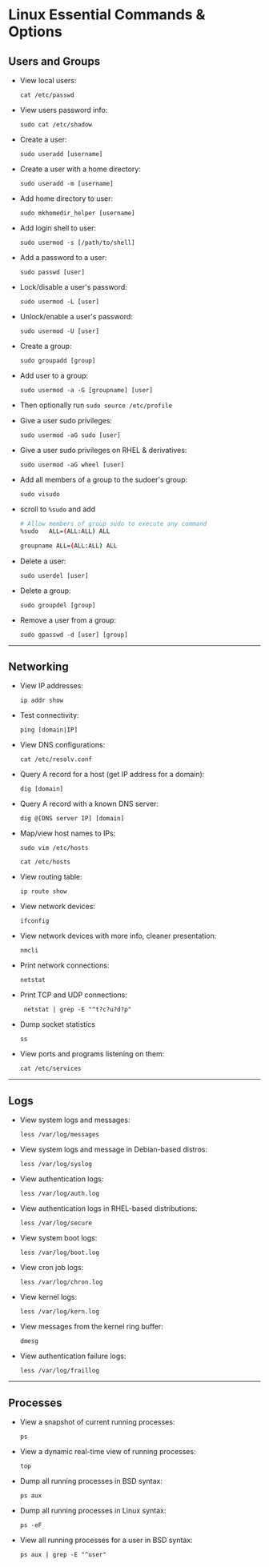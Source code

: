 # Linux Essential Commands & Options

## Users and Groups

- View local users: 

    ```cat /etc/passwd```

- View users password info:

    ```sudo cat /etc/shadow```

- Create a user: 

    ```sudo useradd [username]```

- Create a user with a home directory: 

    ```sudo useradd -m [username]```

- Add home directory to user: 

    ```sudo mkhomedir_helper [username]```

- Add login shell to user: 

    ```sudo usermod -s [/path/to/shell]```

- Add a password to a user: 

    ```sudo passwd [user]```

- Lock/disable a user's password: 

    ```sudo usermod -L [user]```

- Unlock/enable a user's password: 

    ```sudo usermod -U [user]```

- Create a group: 

    ```sudo groupadd [group]```

- Add user to a group: 

    ```sudo usermod -a -G [groupname] [user]```

- Then optionally run `sudo source /etc/profile`

- Give a user sudo privileges: 

    ```sudo usermod -aG sudo [user]```

- Give a user sudo privileges on RHEL & derivatives: 

    ```sudo usermod -aG wheel [user]```

- Add all members of a group to the sudoer's group:

    ```sudo visudo```
- scroll to `%sudo` and add 

    ```bash 
    # Allow members of group sudo to execute any command
    %sudo   ALL=(ALL:ALL) ALL

    groupname ALL=(ALL:ALL) ALL
    ```

- Delete a user: 

    ```sudo userdel [user]```

- Delete a group: 

    ```sudo groupdel [group]```

- Remove a user from a group:

    ```sudo gpasswd -d [user] [group]``` 

-----

## Networking

- View IP addresses:

    ```ip addr show```
- Test connectivity:

    ```ping [domain|IP]```
- View DNS configurations:

    ```cat /etc/resolv.conf```
- Query A record for a host (get IP address for a domain): 

    ```dig [domain]```
- Query A record with a known DNS server:

    ```dig @[DNS server IP] [domain]```
- Map/view host names to IPs: 

    ```sudo vim /etc/hosts```

    ```cat /etc/hosts```
- View routing table: 

    ```ip route show```
- View network devices: 

    ```ifconfig```
- View network devices with more info, cleaner presentation: 

    ```nmcli```
- Print network connections: 

    ```netstat```
- Print TCP and UDP connections: 

    ``` netstat | grep -E "^t?c?u?d?p"```
- Dump socket statistics 

    ```ss```
- View ports and programs listening on them: 

    ```cat /etc/services```

-----

## Logs

- View system logs and messages: 

    ```less /var/log/messages```

- View system logs and message in Debian-based distros:

    ```less /var/log/syslog```
- View authentication logs:
    
    ```less /var/log/auth.log```
- View authentication logs in RHEL-based distributions:
    
    ```less /var/log/secure```
- View system boot logs: 

    ```less /var/log/boot.log```
- View cron job logs: 

    ```less /var/log/chron.log```
- View kernel logs: 

    ```less /var/log/kern.log``` 
- View messages from the kernel ring buffer: 

    ```dmesg```
- View authentication failure logs: 

    ```less /var/log/fraillog```

-----

## Processes

- View a snapshot of current running processes: 

    ```ps```
- View a dynamic real-time view of running processes: 

    ```top```
- Dump all running processes in BSD syntax:

    ```ps aux```
- Dump all running processes in Linux syntax:

    ```ps -eF```
- View all running processes for a user in BSD syntax: 

    ```ps aux | grep -E "^user"```
